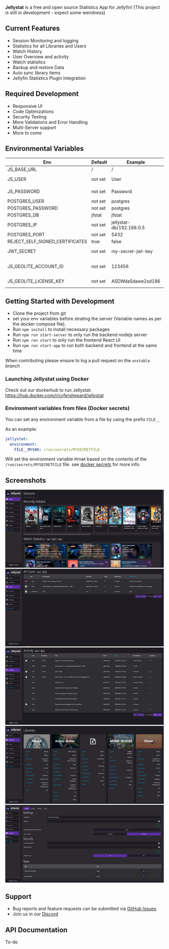 <p align="center">

**Jellystat** is a free and open source Statistics App for Jellyfin! (This project is still in development - expect some weirdness)

## Current Features

- Session Monitoring and logging
- Statistics for all Libraries and Users
- Watch History
- User Overview and activity
- Watch statisitcs
- Backup and restore Data
- Auto sync library items
- Jellyfin Statistics Plugin Integration

## Required Development

- Responsive UI
- Code Optimizations
- Security Testing
- More Validations and Error Handling
- Multi-Server support
- More to come

## Environmental Variables

| Env                             | Default | Example                  | Description                                                                                                                    |
| ------------------------------- | ------- | ------------------------ | ------------------------------------------------------------------------------------------------------------------------------ |
| JS_BASE_URL                     | /       | /                        | Base url                                                                                                                       |
| JS_USER                         | not set | User                     | Master Override User in case username used during setup is forgotten                                                           |
| JS_PASSWORD                     | not set | Password                 | Master Override Password in case username used during setup is forgotten                                                       |
| POSTGRES_USER                   | not set | postgres                 | Username that will be used in postgres database                                                                                |
| POSTGRES_PASSWORD               | not set | postgres                 | Password that will be used in postgres database                                                                                |
| POSTGRES_DB                     | jfstat  | jfstat                   | Name of postgres database                                                                                                      |
| POSTGRES_IP                     | not set | jellystat-db/192.168.0.5 | Hostname/IP of postgres instance                                                                                               |
| POSTGRES_PORT                   | not set | 5432                     | Port Postgres is running on                                                                                                    |
| REJECT_SELF_SIGNED_CERTIFICATES | true    | false                    | Allow or deny self signed SSL certificates                                                                                     |
| JWT_SECRET                      | not set | my-secret-jwt-key        | JWT Key to be used to encrypt JWT tokens for authentication                                                                    |
| JS_GEOLITE_ACCOUNT_ID           | not set | 123456                   | maxmind.com user id to be used for Geolocating IP Addresses (Can be found at https://www.maxmind.com/en/accounts/current/edit) |
| JS_GEOLITE_LICENSE_KEY          | not set | ASDWdaSdawe2sd186        | License key you need to generate on maxmin to use their services                                                               |

## Getting Started with Development

- Clone the project from git
- set your env variables before strating the server (Variable names as per the docker compose file).
- Run `npm install` to install necessary packages
- Run `npm run start-server` to only run the backend nodejs server
- Run `npm run start` to only run the frontend React UI
- Run `npm run start-app` to run both backend and frontend at the same time

When contributing please ensure to log a pull request on the `unstable` branch

### Launching Jellystat using Docker

Check out our dockerhub to run Jellystat:
https://hub.docker.com/r/cyfershepard/jellystat

### Environment variables from files (Docker secrets)

You can set any environment variable from a file by using the prefix `FILE__`

As an example:

```yaml
jellystat:
  environment:
    FILE__MYVAR: /run/secrets/MYSECRETFILE
```

Will set the environment variable `MYVAR` based on the contents of the `/run/secrets/MYSECRETFILE` file. see [docker secrets](https://docs.docker.com/compose/use-secrets/) for more info.

## Screenshots

<img src="./screenshots/Home.PNG">
<img src="./screenshots/Users.PNG">
<img src="./screenshots/Activity.PNG">
<img src="./screenshots/Libraries.PNG">
<img src="./screenshots/settings.PNG">

## Support

- Bug reports and feature requests can be submitted via [GitHub Issues](https://github.com/CyferShepard/Jellystat/issues).
- Join us in our [Discord](https://discord.gg/9SMBj2RyEe)

## API Documentation

To-do
